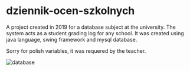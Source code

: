 # dziennik-ocen-szkolnych
A project created in 2019 for a database subject at the university. The system acts as a student grading log for any school. It was created using java language, swing framework and mysql database.

Sorry for polish variables, it was requered by the teacher.

![database](https://i.imgur.com/1yFd3qQ.png)

